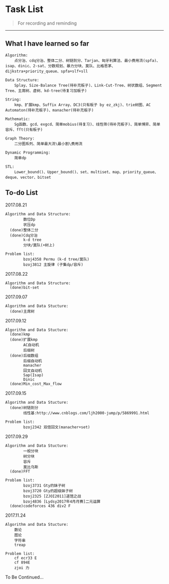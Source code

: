 # Task List
> $\text{For recording and reminding}$

---
## What I have learned so far
    Algorithm:
        点分治、cdq分治、整体二分、树链剖分、Tarjan、匈牙利算法、最小费用流(spfa)、isap、dinic、2-sat、分数规划、暴力分块、莫队、比格思茅、dijkstra+priority_queue、spfa+slf+sll

    Data Structure:
        Splay、Size-Balance Tree(待补充板子)、Link-Cut-Tree、树状数组、Segment Tree、主席树、虚树、kd-tree(待复习加板子)

    String:
        kmp、扩展kmp、Suffix Array、DC3(只有板子 by ez_zkj)、trie树图、AC Automaton(待补充板子)、manacher(待补充板子)

    Mathematic:
        Sg函数、gcd、exgcd、简单mobius(待复习)、线性筛(待补充板子)、简单博弈、简单容斥、fft(只有板子)

    Graph Theory:
        二分图系列、简单最大流\最小割\费用流

    Dynamic Programming:
        简单dp

    STL:
        Lower_bound()、Upper_bound()、set、multiset、map、priority_queue、deque、vector、bitset

## To-do List

  2017.08.21

    Algorithm and Data Structure:
            数位Dp
            状压dp
      (done)整体二分
      (done)Cdq分治
            k-d tree
            分块/莫队(+树上)

    Problem list:
            bzoj4358 Permu (k-d tree/莫队)
            bzoj3812 主旋律 (子集dp/容斥)

  2017.08.22

    Algorithm and Data Structure:
      (done)bit-set

  2017.09.07

    Algorithm and Data Stucture:
      (done)主席树

  2017.09.12

    Algorithm and Data Stucture:
      (done)kmp
      (done)扩展kmp
            AC自动机
            后缀树
      (done)后缀数组
            后缀自动机
            manacher
            回文自动机
            Sap(Isap)
            Dinic
      (done)Min_cost_Max_flow

  2017.09.15

    Algorithm and Data Stucture:
      (done)树链剖分
            线性基:http://www.cnblogs.com/ljh2000-jump/p/5869991.html

    Problem list:
            bzoj2342 双倍回文(manacher+set)

  2017.09.29

    Algorithm and Data Stucture:
            一般分块
            树分块
            容斥
            莫比乌斯
      (done)FFT

    Problem list:
            bzoj3731 Gty的妹子树
            bzoj3720 Gty的超级妹子树
            bzoj2325 [ZJOI2011]道馆之战
            bzoj4836 [Lydsy2017年4月月赛]二元运算
      (done)codeforces 436 div2 F

  2017.11.24

    Algorithm and Data Stucture:
	    数论
	    图论
	    字符串
	    treap

    Problem list:
	    cf ecr33 E
	    cf 894E
	    zjoi 力

To Be Continued...
